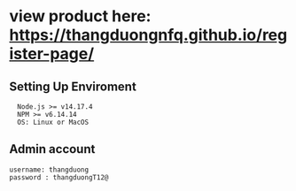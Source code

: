 # view product here: https://thangduongnfq.github.io/register-page/

## Setting Up Enviroment

```
  Node.js >= v14.17.4
  NPM >= v6.14.14
  OS: Linux or MacOS
```
## Admin account 
```
username: thangduong
password : thangduongT12@
```